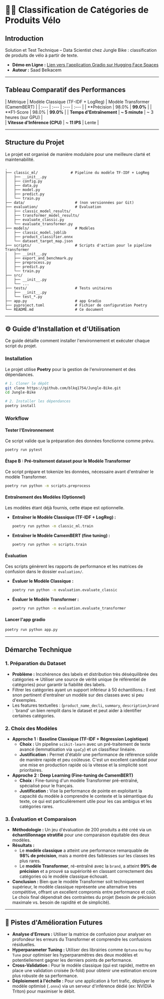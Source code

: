 # 🚴‍♂️ Classification de Catégories de Produits Vélo

## Introduction

Solution et  Test Technique – Data Scientist chez Jungle Bike  : classification de produits de vélo à partir de texte. 

* **Démo en Ligne :** [Lien vers l'application Gradio sur Hugging Face Spaces](https://huggingface.co/spaces/belkacemsaad/demo_JungleBike)
* **Auteur :** Saad Belkacem

---

## Tableau Comparatif des Performances 

| Métrique | Modèle Classique (TF-IDF + LogReg) | Modèle Transformer (CamemBERT) | 
| :--- | :--- | :--- | :--- |
| **Précision | 98.0% | **99.0%** | 
| **F1-Score  | 98.0% | **99.0%** | 
| **Temps d'Entraînement** | **~ 5 minute** | ~ 3 heures (sur GPU) |  
| **Vitesse d'Inférence (CPU)** | **~ 11 IPS** | Lente | 


---

##  Structure du Projet

Le projet est organisé de manière modulaire pour une meilleure clarté et maintenabilité.

```
.
├── classic_ml/               # Pipeline du modèle TF-IDF + LogReg
│   ├── __init__.py
│   ├── config.py
│   ├── data.py
│   ├── model.py
│   ├── predict.py
│   └── train.py
├── data/                       # (non versionnées par Git)
├── evaluation/                 # Evaluation
│   ├── classic_model_results/
│   ├── transformer_model_results/
│   ├── evaluate_classic.py
│   └── evaluate_transformer.py
├── models/                     # Modèles 
│   ├── classic_model.joblib
│   ├── product_classifier.onnx
│   └── dataset_target_map.json
├── scripts/                    # Scripts d'action pour le pipeline Transformer
│   ├── __init__.py
│   ├── export_and_benchmark.py
│   ├── preprocess.py
│   ├── predict.py
│   └── train.py
├── src/                        
│   ├── __init__.py
│   └── ...
├── tests/                      # Tests unitaires
│   ├── __init__.py
│   └── test_*.py
├── app.py                      # app Gradio
├── pyproject.toml              # Fichier de configuration Poetry
└── README.md                   # Ce document
```

---

## ⚙️ Guide d'Installation et d'Utilisation

Ce guide détaille comment installer l'environnement et exécuter chaque script du projet.

###  Installation

Le projet utilise **Poetry** pour la gestion de l'environnement et des dépendances.

```bash
# 1. Cloner le dépôt
git clone https://github.com/blkq1754/Jungle-Bike.git
cd Jungle-Bike

# 2. Installer les dépendances
poetry install
```

###  Workflow

#### Tester l'Environnement

Ce script valide que la préparation des données fonctionne comme prévu.

```bash
poetry run pytest
```

#### Étape B : Pré-traitement dataset pour le Modèle Transformer

Ce script prépare et tokenize les données, nécessaire avant d'entraîner le modèle Transformer.

```bash
poetry run python -m scripts.preprocess
```

####  Entraînement des Modèles (Optionnel)

Les modèles étant déjà fournis, cette étape est optionnelle.

* **Entraîner le Modèle Classique (TF-IDF + LogReg) :**
    ```bash
    poetry run python -m classic_ml.train
    ```
* **Entraîner le Modèle CamemBERT (fine tuning) :**
    ```bash
    poetry run python -m scripts.train
    ```

#### Évaluation

Ces scripts génèrent les rapports de performance et les matrices de confusion dans le dossier `evaluation/`.

* **Évaluer le Modèle Classique :**
    ```bash
    poetry run python -m evaluation.evaluate_classic
    ```
* **Évaluer le Modèle Transformer :**
    ```bash
    poetry run python -m evaluation.evaluate_transformer
    ```

#### Lancer l'app gradio

```bash
poetry run python app.py
```

---

##  Démarche Technique 

### 1. Préparation du Dataset

* **Problème :** Incohérence des labels et distribution très déséquilibrée des catégories => Utiliser une source de vérité unique (le référentiel de catégories) pour garantir la fiabilité des labels.
*  Filtrer les catégories ayant un support inférieur à 50 échantillons.: Il est snon pertinent d'entraîner un modèle sur des classes avec si peu d'exemples. 
*  Les features textuelles :  (`product_name_decli`, `summary`, `description`,`brand` :  'brand' un bien remplit dans le dataset et peut aider à identifier certaines catégories.

### 2. Choix des Modèles

* **Approche 1 : Baseline Classique (TF-IDF + Régression Logistique)**
    * **Choix :** Un pipeline `scikit-learn` avec un pré-traitement de texte avancé (lemmatisation via `spaCy`) et un classifieur linéaire.
    * **Justification :** Permet d'établir une performance de référence solide de manière rapide et peu coûteuse. C'est un excellent candidat pour une mise en production rapide où la vitesse et la simplicité sont prioritaires.
* **Approche 2 : Deep Learning (Fine-tuning de CamemBERT)**
    * **Choix :** Fine-tuning d'un modèle Transformer pré-entraîné, spécialisé pour le français.
    * **Justification :** Vise la performance de pointe en exploitant la capacité du modèle à comprendre le contexte et la sémantique du texte, ce qui est particulièrement utile pour les cas ambigus et les catégories rares.

### 3. Évaluation et Comparaison

* **Méthodologie :** Un jeu d'évaluation de 200 produits a été créé via un **échantillonnage stratifié** pour une comparaison équitable des deux modèles.
* **Résultats :**
    * Le **modèle classique** a atteint une performance remarquable de **98% de précision**, mais a montré des faiblesses sur les classes les plus rares.
    * Le **modèle Transformer**, ré-entraîné avec la `brand`, a atteint **99% de précision** et a prouvé sa supériorité en classant correctement des catégories où le modèle classique échouait.
* **Conclusion :** Bien que le modèle Transformer soit techniquement supérieur, le modèle classique représente une alternative très compétitive, offrant un excellent compromis entre performance et coût. Le choix final dépendrait des contraintes du projet (besoin de précision maximale vs. besoin de rapidité et de simplicité).

---

## 🔮 Pistes d'Amélioration Futures

* **Analyse d'Erreurs :** Utiliser la matrice de confusion pour analyser en profondeur les erreurs du Transformer et comprendre les confusions résiduelles.
* **Hyperparameter Tuning :** Utiliser des librairies comme `Optuna` ou `Ray Tune` pour optimiser les hyperparamètres des deux modèles et potentiellement gagner les derniers points de performance.
* **Cross-Validation :** Pour le modèle classique (qui est rapide), mettre en place une validation croisée (k-fold) pour obtenir une estimation encore plus robuste de sa performance.
* **Déploiement à l'échelle :** Pour une application à fort trafic, déployer le modèle optimisé (`.onnx`) via un serveur d'inférence dédié (ex: NVIDIA Triton) pour maximiser le débit.
